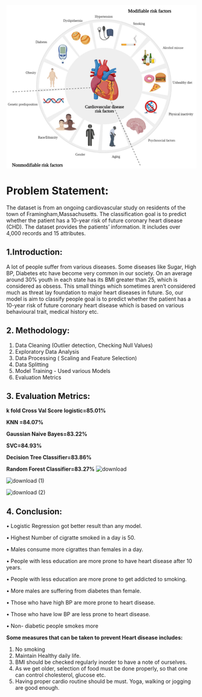 
![human-circulatory-system-cardiovascular-heart-260nw-1802153194](https://github.com/SajalSinha/CardioVascular-Risk-Prediction/blob/main/molecules-26-03506-g001.png)
# Problem Statement:
The dataset is from an ongoing cardiovascular study on residents of the town of Framingham,Massachusetts. The classification goal is to predict whether the patient has a 10-year risk of future coronary heart disease (CHD). The dataset provides the patients’ information. It includes over 4,000 records and 15 attributes.

## 1.Introduction:
A lot of people suffer from various diseases. Some diseases like Sugar, High BP,
Diabetes etc have become very common in our society. On an average around 30%
youth in each state has its BMI greater than 25, which is considered as obsess. This
small things which sometimes aren’t considered much as threat lay foundation to major
heart diseases in future. So, our model is aim to classify people goal is to predict
whether the patient has a 10-year risk of future coronary heart disease which is based
on various behavioural trait, medical history etc.

## 2. Methodology:
1. Data Cleaning (Outlier detection, Checking Null Values)
2. Exploratory Data Analysis
3. Data Processing ( Scaling and Feature Selection)
4. Data Splitting
5. Model Training - Used various Models
6. Evaluation Metrics

## 3. Evaluation Metrics:
**k fold Cross Val Score**
**logistic=85.01%**

**KNN =84.07%**

**Gaussian Naive Bayes=83.22%**

**SVC=84.93%**

**Decision Tree Classifier=83.86%**

**Random Forest Classifier=83.27%**
![download](https://user-images.githubusercontent.com/79034119/139300549-9398a5e8-3e89-4171-b7d2-575d24762bad.png)






![download (1)](https://user-images.githubusercontent.com/79034119/139300623-c4d93e86-9687-42c5-b042-2696e285c39a.png)






![download (2)](https://user-images.githubusercontent.com/79034119/139300648-d324f92e-179f-41b7-809d-1a68dc2dbd0c.png)

## 4. Conclusion:
• Logistic Regression got better result than any model.

• Highest Number of cigratte smoked in a day is 50.

• Males consume more cigrattes than females in a day.

• People with less education are more prone to have heart disease after 10
years.

• People with less education are more prone to get addicted to smoking.

• More males are suffering from diabetes than female.

• Those who have high BP are more prone to heart disease.

• Those who have low BP are less prone to heart disease.

• Non- diabetic people smokes more

**Some measures that can be taken to prevent Heart disease includes:**
1. No smoking
2. Maintain Healthy daily life.
3. BMI should be checked regularly inorder to have a note of ourselves.
4. As we get older, selection of food must be done properly, so that one can
control cholesterol, glucose etc.
5. Having proper cardio routine should be must. Yoga, walking or jogging are
good enough.
